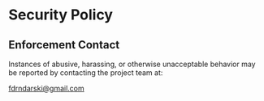 # Security Policy

## Enforcement Contact

Instances of abusive, harassing, or otherwise unacceptable behavior may be
reported by contacting the project team at:

fdrndarski@gmail.com
